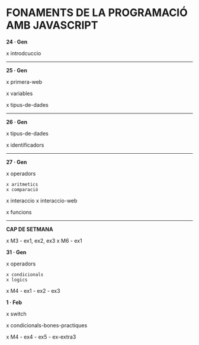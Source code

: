 # FONAMENTS DE LA PROGRAMACIÓ AMB JAVASCRIPT

**24 · Gen**

x introdcuccio

--------

**25 · Gen**

x primera-web

x variables

x tipus-de-dades

--------

**26 · Gen**

x tipus-de-dades

x identificadors

--------

**27 · Gen**

x operadors

    x aritmetics
    x comparació

x interaccio
    x interaccio-web

x funcions

--------

**CAP DE SETMANA**

x M3 - ex1, ex2, ex3
x M6 - ex1 

**31 · Gen**

x operadors

    x condicionals
    x logics

x M4 - ex1 - ex2 - ex3

**1 · Feb**

x switch

x condicionals-bones-practiques

x M4 - ex4 - ex5 - ex-extra3

